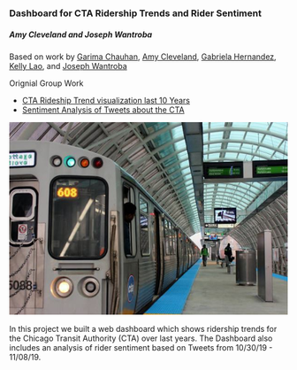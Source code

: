 ### Dashboard for CTA Ridership Trends and Rider Sentiment 
##### Amy Cleveland and Joseph Wantroba
Based on work by
[Garima Chauhan](https://github.com/GarimaChauhan16),
[Amy Cleveland](https://github.com/),
[Gabriela Hernandez](https://github.com/gaby614),
[Kelly Lao](https://github.com/Kellylao325), and
[Joseph Wantroba](https://github.com/jwantrob)

Orignial Group Work
* [CTA Rideship Trend visualization last 10 Years](https://github.com/Atchub1)
* [Sentiment Analysis of Tweets about the CTA](https://github.com/Atchub1/Project_3)

![Cottage Grove Train](https://github.com/Atchub1/CTAProject/blob/master/Images/CottageGrove.JPG)

In this project we built a web dashboard which shows ridership trends for the Chicago Transit Authority (CTA) over last years. The Dashboard also includes an analysis of rider sentiment based on Tweets from 10/30/19 - 11/08/19.
